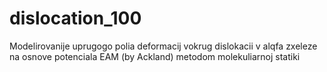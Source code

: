 # dislocation_100
Modelirovanije uprugogo polia deformacij vokrug dislokacii v alqfa zxeleze na osnove potenciala EAM (by Ackland) metodom molekuliarnoj statiki
